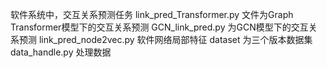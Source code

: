 软件系统中，交互关系预测任务
link_pred_Transformer.py 文件为Graph Transformer模型下的交互关系预测
GCN_link_pred.py 为GCN模型下的交互关系预测
link_pred_node2vec.py 软件网络局部特征
dataset 为三个版本数据集
data_handle.py 处理数据

